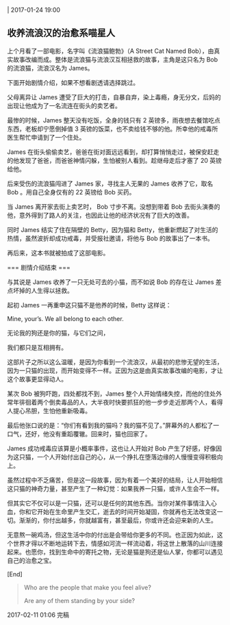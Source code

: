 | 2017-01-24 19:00

## 收养流浪汉的治愈系喵星人

上个月看了一部电影，名字叫《流浪猫鲍勃》（A Street Cat Named Bob），由真实故事改编而成。整体是流浪猫与流浪汉互相拯救的故事，主角是这只名为 Bob 的流浪猫，流浪汉名为 James。

下面开始剧情介绍，如果不想看剧透请选择跳过。

父母离异让 James 遭受了巨大的打击，自暴自弃，染上毒瘾，身无分文，后妈的出现让他成为了一名流连在街头的卖艺者。

最惨的时候，James 整天没有吃饭，全身的钱只有 2 英镑多，雨夜想去餐馆吃点东西，老板却宁愿倒掉值 3 英镑的饭菜，也不卖给钱不够的他。所幸他的戒毒所医生帮忙申请到了一个住处。

James 在街头偷偷卖艺，爸爸在街对面远远看到，却打算悄悄走过，被保安赶走的他发现了爸爸，而爸爸神情闪躲，生怕被别人看到。趁继母走后才塞了 20 英镑给他。

后来受伤的流浪猫闯进了 James 家，寻找主人无果的 James 收养了它，取名 Bob 。用自己全身仅有的 22 英镑给 Bob 买药。

当 James 离开家去街上卖艺时， Bob 寸步不离。没想到带着 Bob 去街头演奏的他，意外得到了路人的关注，也因此让他的经济状况有了巨大的改善。

同时 James 结实了住在隔壁的 Betty，因为猫和 Betty，他重新燃起了对生活的热情，虽然波折却成功戒毒，并受报社邀请，将他与 Bob 的故事出了一本书。

再后来，这本书就被拍成了这部电影。

=== 剧情介绍结束 ===

与其说是 James 收养了一只无处可去的小猫，而不如说 Bob 的存在让 James 差点坏掉的人生得以拯救。

起初 James 一再重申这只猫不是他养的时候，Betty 这样说：

Mine, your’s. We all belong to each other.

无论我的狗还是你的猫，与它们之间，

我们都只是互相拥有。

这部片子之所以这么温暖，是因为你看到一个流浪汉，从最初的悲惨无望的生活，因为一只猫的出现，而开始变得不一样。正因为这是由真实故事改编的电影，才让这个故事更显得动人。

某次 Bob 被狗吓跑，四处都找不到，James 整个人开始情绪失控，而他的住处外常年徘徊着两个倒卖毒品的人，大半夜时快要抓狂的他一步步走近那两个人，看得人提心吊胆，生怕他重新吸毒。

最后他张口说的是：“你们有看到我的猫吗？我的猫不见了。”屏幕外的人都松了一口气，还好，他没有重蹈覆辙。回来时，猫也回家了。



James 成功戒毒应该算是小概率事件，这也让人开始对 Bob 产生了好感，好像因为这只猫，一个人开始付出自己的心，从一个挣扎在堕落边缘的人慢慢变得积极向上。

虽然过程中不乏痛苦，但是这一段故事，因为有着一个美好的结局，让人开始相信这只猫的神奇力量，甚至产生了一种幻觉：如果我养一只猫，或许人生会不一样。

但其实它不仅可以是一只猫，还可以是任何的其他东西。当你对某件事情注入心血，你和它开始在生命里产生交汇，逝去的时间开始凝固，你就再也无法改变这一切。渐渐的，你付出越多，你就越富有，甚至最后，你或许还会迎来新的人生。

无意熬一碗鸡汤，但这生活中你的付出是会带给你更多的不同。也正因为如此，这个世界才得以不断地运转下去，情感如河流一样流动着，将这世上散落的山川连接起来。也愿你，找到生命中的寄托之物，无论是猫是狗还是仙人掌，你都可以遇见自己的治愈之宝。

[End]

> Who are the people that make you feel alive? 
>
>  Are any of them standing by your side?

2017-02-11 01:06 完稿
